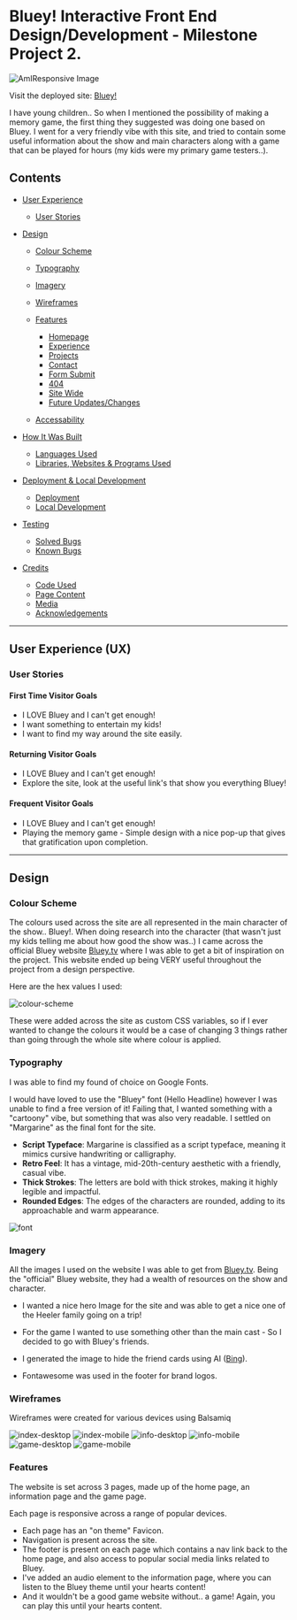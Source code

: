 # Bluey! Interactive Front End Design/Development - Milestone Project 2.

![AmIResponsive Image](docs/images/amiresponsive-main.png)

Visit the deployed site: [Bluey!](https://mnevison.github.io/MPDeuce/index.html)

I have young children.. So when I mentioned the possibility of making a memory game, the first thing they suggested was doing one based on Bluey. I went for a very friendly vibe with this site, and tried to contain some useful information about the show and main characters along with a game that can be played for hours (my kids were my primary game testers..).

## Contents

- [User Experience](#user-experience-ux)

  - [User Stories](#user-stories)

- [Design](#design)

  - [Colour Scheme](#colour-scheme)
  - [Typography](#typography)
  - [Imagery](#imagery)
  - [Wireframes](#wireframes)
  - [Features](#features)

    - [Homepage](#home-page)
    - [Experience](#experience)
    - [Projects](#projects)
    - [Contact](#contact)
    - [Form Submit](#form-submit)
    - [404](#404)
    - [Site Wide](#site-wide)
    - [Future Updates/Changes](#future-improvementschanges)

  - [Accessability](#accessibility)

- [How It Was Built](#how-it-was-built)

  - [Languages Used](#languages-used)
  - [Libraries, Websites & Programs Used](#libraries-websites--programs-used)

- [Deployment & Local Development](#deployment--local-development)

  - [Deployment](#deployment)
  - [Local Development](#local-development)

- [Testing](#testing)

  - [Solved Bugs](#solved-bugs)
  - [Known Bugs](#known-bugs)

- [Credits](#credits)

  - [Code Used](#code-used)
  - [Page Content](#page-content)
  - [Media](#media)
  - [Acknowledgements](#acknowledgements)

***

## User Experience (UX)

  ### User Stories

  #### First Time Visitor Goals

  - I LOVE Bluey and I can't get enough!
  - I want something to entertain my kids!
  - I want to find my way around the site easily.

  #### Returning Visitor Goals

  - I LOVE Bluey and I can't get enough!
  - Explore the site, look at the useful link's that show you everything Bluey!

  #### Frequent Visitor Goals

  - I LOVE Bluey and I can't get enough!
  - Playing the memory game - Simple design with a nice pop-up that gives that gratification upon completion.

  ***

  ## Design

  ### Colour Scheme

  The colours used across the site are all represented in the main character of the show.. Bluey!. When doing research into the character (that wasn't just my kids telling me about how good the show was..) I came across the official Bluey website [Bluey.tv](https://www.bluey.tv/) where I was able to get a bit of inspiration on the project. This website ended up being VERY useful throughout the project from a design perspective.

  Here are the hex values I used:

  ![colour-scheme](docs/images/colour-scheme.png)

  These were added across the site as custom CSS variables, so if I ever wanted to change the colours it would be a case of changing 3 things rather than going through the whole site where colour is applied.

  ### Typography

  I was able to find my found of choice on Google Fonts.

  I would have loved to use the "Bluey" font (Hello Headline) however I was unable to find a free version of it! Failing that, I wanted something with a "cartoony" vibe, but something that was also very readable. I settled on "Margarine" as the final font for the site.

   - **Script Typeface**: Margarine is classified as a script typeface, meaning it mimics cursive handwriting or calligraphy.
   - **Retro Feel**: It has a vintage, mid-20th-century aesthetic with a friendly, casual vibe.
   - **Thick Strokes**: The letters are bold with thick strokes, making it highly legible and impactful.
   - **Rounded Edges**: The edges of the characters are rounded, adding to its approachable and warm appearance.

  ![font](docs/images/font-preview.png)

  ### Imagery 

  All the images I used on the website I was able to get from [Bluey.tv](https://www.bluey.tv/). Being the "official" Bluey website, they had a wealth of resources on the show and character. 

 - I wanted a nice hero Image for the site and was able to get a nice one of the Heeler family going on a trip!

 - For the game I wanted to use something other than the main cast - So I decided to go with Bluey's friends. 

 - I generated the image to hide the friend cards using AI ([Bing](https://www.bing.com/images/create)).
 
 - Fontawesome was used in the footer for brand logos.

  ### Wireframes
  
  Wireframes were created for various devices using Balsamiq

  ![index-desktop](docs/images/index-wireframe-desktop.png) ![index-mobile](docs/images/index-wireframe-mobile.png)
  ![info-desktop](docs/images/info-wireframe-desktop.png) ![info-mobile](docs/images/info-wireframe-mobile.png)
  ![game-desktop](docs/images/game-wireframe-desktop.png) ![game-mobile](docs/images/game-wireframe-mobile.png)

  ### Features 

  The website is set across 3 pages, made up of the home page, an information page and the game page. 

  Each page is responsive across a range of popular devices.

  - Each page has an "on theme" Favicon.
  - Navigation is present across the site.
  - The footer is present on each page which contains a nav link back to the home page, and also access to popular social media links related to Bluey.
  - I've added an audio element to the information page, where you can listen to the Bluey theme until your hearts content!
  - And it wouldn't be a good game website without.. a game! Again, you can play this until your hearts content.


